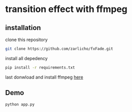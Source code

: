 # transition effect with ffmpeg



## installation
clone this repository
```bash
git clone https://github.com/zarlicho/fxFade.git
```

install all depedency
```bash
pip install -r requirements.txt
```

last donwload and install ffmpeg [here](https://www.ffmpeg.org/download.html)


## Demo

```bash
python app.py
```
